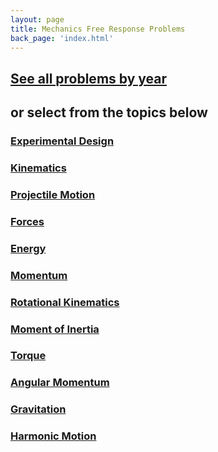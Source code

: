 ```yaml
---
layout: page
title: Mechanics Free Response Problems
back_page: 'index.html'
---
```


## [See all problems by year](mechanics-by-year)
## or select from the topics below

### [Experimental Design](experimental-design)
### [Kinematics](kinematics)
### [Projectile Motion](projectile-motion)
### [Forces](forces)
### [Energy](energy)
### [Momentum](momentum)
### [Rotational Kinematics](rotational-kinematics)
### [Moment of Inertia](moment-of-inertia)
### [Torque](torque)
### [Angular Momentum](angular-momentum)
### [Gravitation](gravitation)
### [Harmonic Motion](harmonic-motion)
